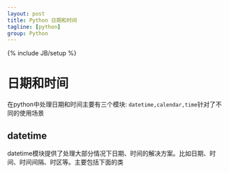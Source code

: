 ```yaml
---
layout: post
title: Python 日期和时间
tagline: [python] 
group: Python
---
```

{% include JB/setup %}

# 日期和时间 #
在python中处理日期和时间主要有三个模块: `datetime,calendar,time`针对了不同的使用场景


## datetime ##
datetime模块提供了处理大部分情况下日期、时间的解决方案。比如日期、时间、时间间隔、时区等。主要包括下面的类


